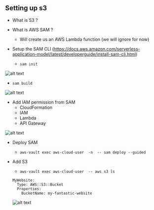 
## Setting up s3 

- What is S3 ?
- What is AWS SAM ? 
   - Will create us an AWS Lambda function  (we will ignore for now)

- Setup the SAM  CLI (https://docs.aws.amazon.com/serverless-application-model/latest/developerguide/install-sam-cli.html) 
   - `sam init`

![alt text](image.png)

   - `sam build`

![alt text](image-1.png)

- Add IAM permission from SAM   
   - CloudFormation
   - IAM
   - Lambda
   - API Gateway

![alt text](image-2.png)


- Deploy SAM 
   - `aws-vault exec aws-cloud-user  -n  -- sam deploy --guided`

- Add S3

  - `aws-vault exec aws-cloud-user  -- aws s3 ls` 

  ```
  MyWebsite:
    Type: AWS::S3::Bucket
    Properties:
      BucketName: my-fantastic-website
  ```

  ![alt text](image-3.png)


  


 